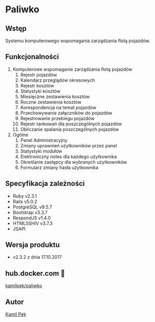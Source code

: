# Paliwko

## Wstęp
Systemu komputerowego wspomagania zarządzania flotą pojazdów.

## Funkcjonalności
1. Komputerowe wspomaganie zarządzania flotą pojazdów
    1. Rejestr pojazdów
    1. Kalendarz przeglądów okresowych
    1. Rejestr kosztów
    1. Statystyki kosztów
    1. Miesięczne zestawienia kosztów
    1. Roczne zestawienia kosztów
    1. Korespondencja na temat pojazdów
    1. Przechowywanie załączników do pojazdów
    1. Rejestrowanie przebiegu pojazdów
    1. Rejestr tankowań dla poszczególnych pojazdów
    1. Obliczanie spalania poszczególnych pojazdów    
1. Ogólne
    1. Panel Administracyjny
    1. Zmiany uprawnień użytkowników przez panel
    1. Statystyki modułów
    1. Elektroniczny notes dla każdego użytkownika
    1. Określanie zastępcy dla wybranych użytkowników
    1. Formularz zmiany hasła użytkownika

## Specyfikacja zależności
* Ruby v2.3.1
* Rails v5.0.2
* PostgreSQL v9.5.7
* Bootstrap v3.3.7
* RespondJS v1.4.0
* HTML5SHIV v3.7.3
* JSAPI

## Wersja produktu
* v2.3.2 z dnia 17.10.2017

## hub.docker.com :whale:
[kamilpek/paliwko](https://hub.docker.com/r/kamilpek/paliwko/)

## Autor
[Kamil Pek](https://github.com/kamilpek)
